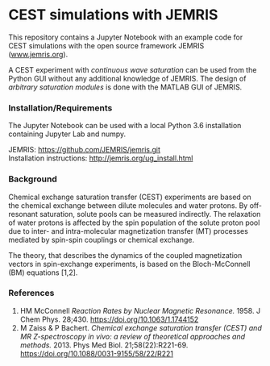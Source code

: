 # CEST simulations with JEMRIS

This repository contains a Jupyter Notebook with an example code for CEST simulations with the open source framework JEMRIS (www.jemris.org).

A CEST experiment with _continuous wave saturation_ can be used from the Python GUI without any additional knowledge of JEMRIS.
The design of _arbitrary saturation modules_ is done with the MATLAB GUI of JEMRIS.


### Installation/Requirements

The Jupyter Notebook can be used with a local Python 3.6 installation containing Jupyter Lab and numpy.

JEMRIS: https://github.com/JEMRIS/jemris.git \
Installation instructions: http://jemris.org/ug_install.html


### Background
Chemical exchange saturation transfer (CEST) experiments are based on the chemical exchange between dilute molecules and water protons. By off-resonant saturation, solute pools can be measured indirectly. The relaxation of water protons is affected by the spin population of the solute proton pool due to inter- and intra-molecular magnetization transfer (MT) processes mediated by spin-spin couplings or chemical exchange.

The theory, that describes the dynamics of the coupled magnetization vectors in spin-exchange experiments, is based on the Bloch-McConnell (BM) equations [1,2].


### References
 1. HM McConnell _Reaction Rates by Nuclear Magnetic Resonance._ 1958. J Chem Phys. 28;430. https://doi.org/10.1063/1.1744152
 2. M Zaiss & P Bachert. _Chemical exchange saturation transfer (CEST) and MR Z-spectroscopy in vivo: a review of theoretical approaches and methods._ 2013. Phys Med Biol. 21;58(22):R221-69. https://doi.org/10.1088/0031-9155/58/22/R221
